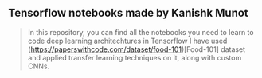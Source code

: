 ## Tensorflow notebooks made by Kanishk Munot
> In this repository, you can find all the notebooks you need to learn to code deep learning architechtures in Tensorflow
> I have used (https://paperswithcode.com/dataset/food-101)[Food-101] dataset and applied transfer learning techniques on it, along with custom CNNs.
